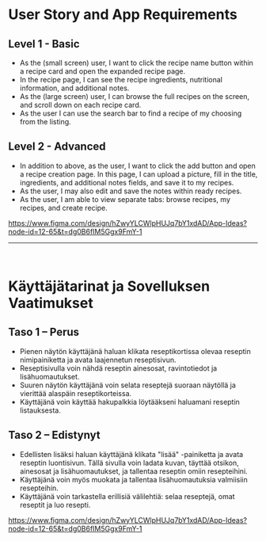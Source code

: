 # User Story and App Requirements

## Level 1 - Basic
- As the (small screen) user, I want to click the recipe name button within a recipe card and open the expanded recipe page. 
- In the recipe page, I can see the recipe ingredients, nutritional information, and additional notes. 
- As the (large screen) user, I can browse the full recipes on the screen, and scroll down on each recipe card. 
- As the user I can use the search bar to find a recipe of my choosing from the listing.


## Level 2 - Advanced
- In addition to above, as the user, I want to click the add button and open a recipe creation page. In this page, I can upload a picture, fill in the title, ingredients, and additional notes fields, and save it to my recipes. 
- As the user, I may also edit and save the notes within ready recipes. 
- As the user, I am able to view separate tabs: browse recipes, my recipes, and create recipe. 

https://www.figma.com/design/hZwyYLCWlpHUJq7bY1xdAD/App-Ideas?node-id=12-65&t=dg0B6fIM5Ggx9FmY-1

---
<br>

# Käyttäjätarinat ja Sovelluksen Vaatimukset

## Taso 1 – Perus
- Pienen näytön käyttäjänä haluan klikata reseptikortissa olevaa reseptin nimipainiketta ja avata laajennetun reseptisivun.
- Reseptisivulla voin nähdä reseptin ainesosat, ravintotiedot ja lisähuomautukset.
- Suuren näytön käyttäjänä voin selata reseptejä suoraan näytöllä ja vierittää alaspäin reseptikorteissa.
- Käyttäjänä voin käyttää hakupalkkia löytääkseni haluamani reseptin listauksesta.

## Taso 2 – Edistynyt
- Edellisten lisäksi haluan käyttäjänä klikata "lisää" -painiketta ja avata reseptin luontisivun. Tällä sivulla voin ladata kuvan, täyttää otsikon, ainesosat ja lisähuomautukset, ja tallentaa reseptin omiin resepteihini.
- Käyttäjänä voin myös muokata ja tallentaa lisähuomautuksia valmiisiin resepteihin.
- Käyttäjänä voin tarkastella erillisiä välilehtiä: selaa reseptejä, omat reseptit ja luo resepti.

https://www.figma.com/design/hZwyYLCWlpHUJq7bY1xdAD/App-Ideas?node-id=12-65&t=dg0B6fIM5Ggx9FmY-1

<br>
